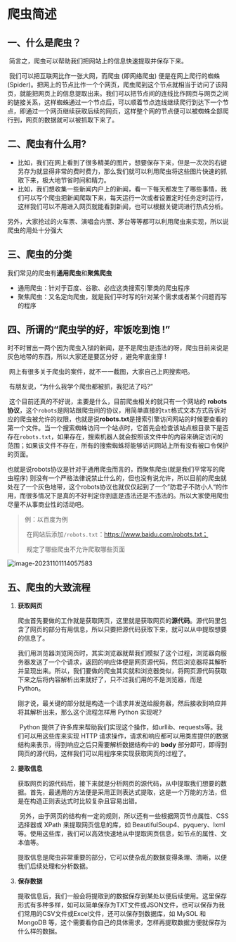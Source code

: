 # 爬虫简述

## ⼀、什么是爬虫？

​	简言之，爬虫可以帮助我们把网站上的信息快速提取并保存下来。

​	我们可以把互联网比作一张大网，而爬虫 (即网络爬虫) 便是在网上爬行的蜘蛛(Spider)。把网上的节点比作一个个网页，爬虫爬到这个节点就相当于访问了该网页，就能把网页上的信息提取出来。我们可以把节点间的连线比作网页与网页之间的链接关系，这样蜘蛛通过一个节点后，可以顺着节点连线继续爬行到达下一个节点，即通过一个网页继续获取后续的网页，这样整个网的节点便可以被蜘蛛全部爬行到，网页的数据就可以被抓取下来了。

## 二、爬虫有什么用?

- 比如，我们在网上看到了很多精美的图片，想要保存下来，但是一次次的右键另存为就显得非常的费时费力，那么我们就可以利用爬虫将这些图片快速的抓取下来，极大地节省时间和精力。
- 比如，我们想收集一些新闻内户上的新闻，看一下每天都发生了哪些事情，我们可以写个爬虫把新闻爬取下来，每天运行一次或者设置定时任务定时运行，这样我们可以不用进入网页就能看到新闻，也可以根据关键词进行热点分析。

另外，大家抢过的火车票、演唱会内票、茅台等等都可以利用爬虫来实现，所以说爬虫的用处十分强大

## 三、爬虫的分类

我们常见的爬虫有**通用爬虫**和**聚焦爬虫**

- 通用爬虫：针对于百度、谷歌、必应这类搜索引擎类的爬虫程序
- 聚焦爬虫：又名定向爬虫，就是我们平时写的针对某个需求或者某个问题而写的程序

## 四、所谓的“爬虫学的好，牢饭吃到饱 !”

​	时不时冒出一两个因为爬虫入狱的新闻，是不是爬虫是违法的呀，爬虫目前来说是灰色地带的东西，所以大家还是要区分好 ，避免牢底坐穿 !

​	网上有很多关于爬虫的案件，就不一一截图，大家自己上网搜索吧。

​	有朋友说，“为什么我学个爬虫都被抓，我犯法了吗?”

​	这个目前还真的不好说，主要是什么，目前爬虫相关的就只有一个网站的 **robots协议**，这个`robots`是网站跟爬虫间的协议，用简单直接的`txt`格式文本方式告诉对应的爬虫被允许的权限，也就是说**robots.txt**是搜索引擎访问网站的时候要查看的第一个文件。当一个搜索蜘蛛访问一个站点时，它首先会检查该站点根目录下是否存在`robots.txt`，如果存在，搜索机器人就会按照该文件中的内容来确定访问的范围；如果该文件不存在，所有的搜索蜘蛛将能够访问网站上所有没有被口令保护的页面。

​	也就是说robots协议是针对于通用爬虫而言的，而聚焦爬虫(就是我们平常写的爬虫程序) 则没有一个严格法律说禁止什么的，但也没有说允许，所以目前的爬虫就处在了一个灰色地带，这个robots协议也就仅仅起到了一个”防君子不防小人“的作用，而很多情况下是真的不好判定你到底是违法还是不违法的。所以大家使用爬虫尽量不从事商业性的活动吧。

> 例：以百度为例
>
> ​	在网站后添加`/robots.txt`：https://www.baidu.com/robots.txt；
>
> ​	规定了哪些爬虫不允许爬取哪些页面

![image-20231101114057583](https://lskypro-1309218011.cos.ap-shanghai.myqcloud.com/2023/11/01/6541c8d1aa050.png)

## 五、爬虫的大致流程

1. **获取网页**

   ​	爬虫首先要做的工作就是获取网页，这里就是获取网页的**源代码**。源代码里包含了网页的部分有用信息，所以只要把源代码获取下来，就可以从中提取想要的信息了。

   ​	我们用浏览器浏览网页时，其实浏览器就帮我们模拟了这个过程，浏览器向服务器发送了一个个请求，返回的响应体便是网页源代码，然后浏览器将其解析并呈现出来。所以，我们要做的爬虫其实就和浏览器类似，将网页源代码获取下来之后将内容解析出来就好了，只不过我们用的不是浏览器，而是 Python。

   ​	刚才说，最关键的部分就是构造一个请求并发送给服务器，然后接收到响应并将其解析出来，那么这个流程怎样用 Python 实现呢?

   ​	Python 提供了许多库来帮助我们实现这个操作，如urllib、requests等。我们可以用这些库来实现 HTTP 请求操作，请求和响应都可以用类库提供的数据结构来表示，得到响应之后只需要解析数据结构中的 **body** 部分即可，即得到网页的源代码，这样我们可以用程序来实现获取网页的过程了。

2. **提取信息**

   ​	获取网页的源代码后，接下来就是分析网页的源代码，从中提取我们想要的数据。首先，最通用的方法便是采用正则表达式提取，这是一个万能的方法，但是在构造正则表达式时比较复杂且容易出错。

   ​	另外，由于网页的结构有一定的规则，所以还有一些根据网页节点属性、CSS 选择器或 XPath 来提取网页信息的库，如 BeautifulSoup4、pyquery、Ixml 等。使用这些库，我们可以高效快速地从中提取网页信息，如节点的属性、文本值等。

   ​	提取信息是爬虫非常重要的部分，它可以使杂乱的数据变得条理、清晰，以便我们后续处理和分析数据。

3. **保存数据**

   ​	提取信息后，我们一般会将提取到的数据保存到某处以便后续使用。这里保存形式有多种多样，如可以简单保存为TXT文件或JSON文件，也可以保存为我们常用的CSV文件或Excel文件，还可以保存到数据库，如 MySOL 和 MongoDB 等，这个需要看你自己的具体需求，怎样再提取数据方便就保存为什么样的数据。